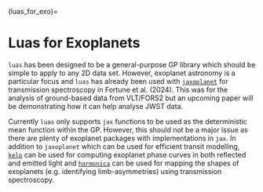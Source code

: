 (luas_for_exo)=

# Luas for Exoplanets

`luas` has been designed to be a general-purpose GP library which should be simple to apply to any 2D data set. However, exoplanet astronomy is a particular focus and `luas` has already been used with [`jaxoplanet`](https://github.com/exoplanet-dev/jaxoplanet) for transmission spectroscopy in Fortune et al. (2024). This was for the analysis of ground-based data from VLT/FORS2 but an upcoming paper will be demonstrating how it can help analyse JWST data.

Currently `luas` only supports `jax` functions to be used as the deterministic mean function within the GP. However, this should not be a major issue as there are plenty of exoplanet packages with implementations in `jax`. In addition to `jaxoplanet` which can be used for efficient transit modelling, [`kelp`](https://github.com/bmorris3/kelp) can be used for computing exoplanet phase curves in both reflected and emitted light and [`harmonica`](https://github.com/DavoGrant/harmonica/tree/main) can be used for mapping the shapes of exoplanets (e.g. identifying limb-asymmetries) using transmission spectroscopy.